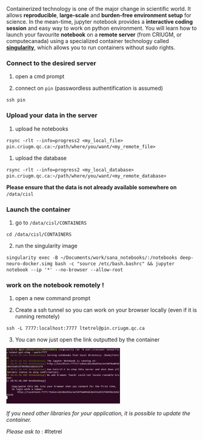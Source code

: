 Containerized technology is one of the major change in scientific world.
It allows **reproducible**, **large-scale** and **burden-free environment setup** for science.
In the mean-time, jupyter notebook provides a **interactive coding session** and easy way to work on python environment.
You will learn how to launch your favourite **notebook** on a **remote server** (from CRIUGM, or computecanada) using a specialized container technology called **[singularity](https://singularity.lbl.gov/)**, which allows you to run containers without sudo rights.

### Connect to the desired server

1. open a cmd prompt

2. connect on `pin` (passwordless authentification is assumed)
```
ssh pin
```

### Upload your data in the server

1. upload he notebooks
```
rsync -rlt --info=progress2 <my_local_file> pin.criugm.qc.ca:~/path/where/you/want/<my_remote_file>
```

1. upload the database
```
rsync -rlt --info=progress2 <my_local_database> pin.criugm.qc.ca:~/path/where/you/want/<my_remote_database>
```
**Please ensure that the data is not already available somewhere on** `/data/cisl`

### Launch the container

1. go to `/data/cisl/CONTAINERS`
```
cd /data/cisl/CONTAINERS

```
2. run the singularity image
```
singularity exec -B ~/Documents/work/sana_notebooks/:/notebooks deep-neuro-docker.simg bash -c "source /etc/bash.bashrc" && jupyter notebook --ip '*' --no-browser --allow-root
```

### work on the notebook remotely !

1. open a new command prompt

2. Create a ssh tunnel so you can work on your browser locally (even if it is running remotely)
```
ssh -L 7777:localhost:7777 ltetrel@pin.criugm.qc.ca
```

3. You can now just open the link outputted by the container
<img src="notebook_weblink.png" width="300">

*If you need other libraries for your application, it is possible to update the container.*

*Please ask to* : #ltetrel
